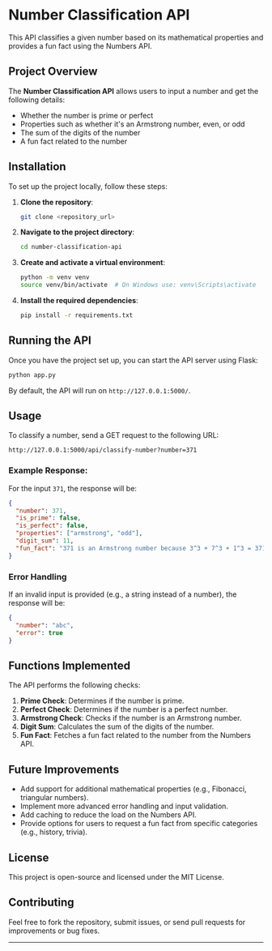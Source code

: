 # Number Classification API

This API classifies a given number based on its mathematical properties and provides a fun fact using the Numbers API.

## Project Overview

The **Number Classification API** allows users to input a number and get the following details:

- Whether the number is prime or perfect
- Properties such as whether it's an Armstrong number, even, or odd
- The sum of the digits of the number
- A fun fact related to the number

## Installation

To set up the project locally, follow these steps:

1. **Clone the repository**:
   ```bash
   git clone <repository_url>
   ```

2. **Navigate to the project directory**:
   ```bash
   cd number-classification-api
   ```

3. **Create and activate a virtual environment**:
   ```bash
   python -m venv venv
   source venv/bin/activate  # On Windows use: venv\Scripts\activate
   ```

4. **Install the required dependencies**:
   ```bash
   pip install -r requirements.txt
   ```

## Running the API

Once you have the project set up, you can start the API server using Flask:

```bash
python app.py
```

By default, the API will run on `http://127.0.0.1:5000/`.

## Usage

To classify a number, send a GET request to the following URL:

```
http://127.0.0.1:5000/api/classify-number?number=371
```

### Example Response:

For the input `371`, the response will be:

```json
{
  "number": 371,
  "is_prime": false,
  "is_perfect": false,
  "properties": ["armstrong", "odd"],
  "digit_sum": 11,
  "fun_fact": "371 is an Armstrong number because 3^3 + 7^3 + 1^3 = 371"
}
```

### Error Handling

If an invalid input is provided (e.g., a string instead of a number), the response will be:

```json
{
  "number": "abc",
  "error": true
}
```

## Functions Implemented

The API performs the following checks:

1. **Prime Check**: Determines if the number is prime.
2. **Perfect Check**: Determines if the number is a perfect number.
3. **Armstrong Check**: Checks if the number is an Armstrong number.
4. **Digit Sum**: Calculates the sum of the digits of the number.
5. **Fun Fact**: Fetches a fun fact related to the number from the Numbers API.

## Future Improvements

- Add support for additional mathematical properties (e.g., Fibonacci, triangular numbers).
- Implement more advanced error handling and input validation.
- Add caching to reduce the load on the Numbers API.
- Provide options for users to request a fun fact from specific categories (e.g., history, trivia).

## License

This project is open-source and licensed under the MIT License.

## Contributing

Feel free to fork the repository, submit issues, or send pull requests for improvements or bug fixes.

---



